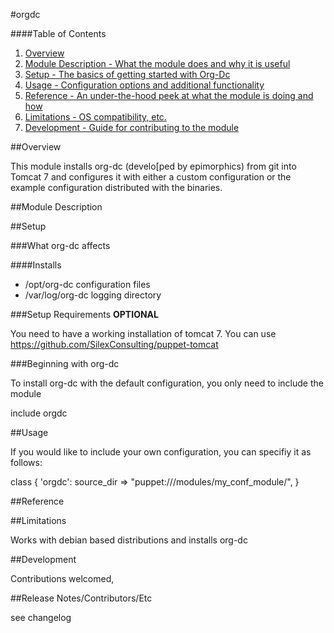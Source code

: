 #orgdc

####Table of Contents

1. [Overview](#overview)
2. [Module Description - What the module does and why it is useful](#module-description)
3. [Setup - The basics of getting started with Org-Dc](#setup)
4. [Usage - Configuration options and additional functionality](#usage)
5. [Reference - An under-the-hood peek at what the module is doing and how](#reference)
5. [Limitations - OS compatibility, etc.](#limitations)
6. [Development - Guide for contributing to the module](#development)

##Overview

This module installs org-dc (develo[ped by epimorphics) from git into Tomcat 7 and configures it with either a custom configuration or
the example configuration distributed with the binaries.

##Module Description


##Setup

###What org-dc affects

####Installs
* /opt/org-dc configuration files
* /var/log/org-dc logging directory


###Setup Requirements **OPTIONAL**

You need to have a working installation of tomcat 7. You can use https://github.com/SilexConsulting/puppet-tomcat
  
###Beginning with org-dc

 To install org-dc with the default configuration, you only need to include the module


 include orgdc


##Usage


 If you would like to include your own configuration, you can specifiy it as follows:

 class { 'orgdc':
    source_dir => "puppet:///modules/my_conf_module/",
  }

##Reference


##Limitations

Works with debian based distributions and installs org-dc

##Development

Contributions welcomed,

##Release Notes/Contributors/Etc

see changelog
